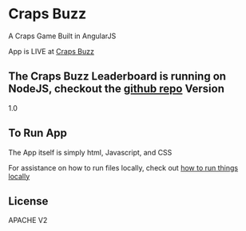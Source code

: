 Craps Buzz
=========

A Craps Game Built in AngularJS
  
App is LIVE at [Craps Buzz]

The Craps Buzz Leaderboard is running on NodeJS, checkout the [github repo]
Version
----

1.0

To Run App
-----------

The App itself is simply html, Javascript, and CSS

For assistance on how to run files locally, check out [how to run things locally]

License
----

APACHE V2

[craps buzz]:http://www.3waycraps.com
[github repo]:https://github.com/lando2319/craps_buzz_leaderboard
[how to run things locally]:https://github.com/mrdoob/three.js/wiki/How-to-run-things-locally


